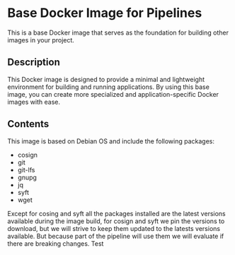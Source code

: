 # Base Docker Image for Pipelines

This is a base Docker image that serves as the foundation for building other images in your project.

## Description

This Docker image is designed to provide a minimal and lightweight environment for building and running applications.
By using this base image, you can create more specialized and application-specific Docker images with ease.

## Contents

This image is based on Debian OS and include the following packages:

- cosign
- git
- git-lfs
- gnupg
- jq
- syft
- wget

Except for cosing and syft all the packages installed are the latest versions available during the image build,
for cosign and syft we pin the versions to download, but we will strive to keep them updated to the latests
versions available. But because part of the pipeline will use them we will evaluate if there are breaking changes. Test
